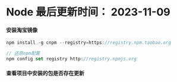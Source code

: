 <!--
 * @Description:
 * @Author: panrui
 * @Date: 2023-04-25 08:57:17
 * @LastEditTime: 2023-11-09 09:20:58
 * @LastEditors: panrui
 * 不忘初心,不负梦想
-->

# Node 最后更新时间： 2023-11-09

#### 安装淘宝镜像

```js
npm install -g cnpm --registry=https://registry.npm.taobao.org

// 还原npm配置
npm config set registry http://registry.npmjs.org
```

#### 查看项目中安装的包是否存在更新